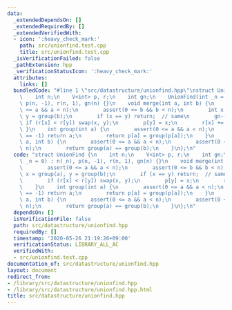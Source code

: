 ```yaml
---
data:
  _extendedDependsOn: []
  _extendedRequiredBy: []
  _extendedVerifiedWith:
  - icon: ':heavy_check_mark:'
    path: src/unionfind.test.cpp
    title: src/unionfind.test.cpp
  _isVerificationFailed: false
  _pathExtension: hpp
  _verificationStatusIcon: ':heavy_check_mark:'
  attributes:
    links: []
  bundledCode: "#line 1 \"src/datastructure/unionfind.hpp\"\nstruct UnionFind {\n\
    \    int n;\n    V<int> p, r;\n    int gn;\n    UnionFind(int _n = 0) : n(_n),\
    \ p(n, -1), r(n, 1), gn(n) {}\n    void merge(int a, int b) {\n        assert(0\
    \ <= a && a < n);\n        assert(0 <= b && b < n);\n        int x = group(a),\
    \ y = group(b);\n        if (x == y) return;  // same\n        gn--;\n       \
    \ if (r[x] < r[y]) swap(x, y);\n        p[y] = x;\n        r[x] += r[y];\n   \
    \ }\n    int group(int a) {\n        assert(0 <= a && a < n);\n        if (p[a]\
    \ == -1) return a;\n        return p[a] = group(p[a]);\n    }\n    bool same(int\
    \ a, int b) {\n        assert(0 <= a && a < n);\n        assert(0 <= b && b <\
    \ n);\n        return group(a) == group(b);\n    }\n};\n"
  code: "struct UnionFind {\n    int n;\n    V<int> p, r;\n    int gn;\n    UnionFind(int\
    \ _n = 0) : n(_n), p(n, -1), r(n, 1), gn(n) {}\n    void merge(int a, int b) {\n\
    \        assert(0 <= a && a < n);\n        assert(0 <= b && b < n);\n        int\
    \ x = group(a), y = group(b);\n        if (x == y) return;  // same\n        gn--;\n\
    \        if (r[x] < r[y]) swap(x, y);\n        p[y] = x;\n        r[x] += r[y];\n\
    \    }\n    int group(int a) {\n        assert(0 <= a && a < n);\n        if (p[a]\
    \ == -1) return a;\n        return p[a] = group(p[a]);\n    }\n    bool same(int\
    \ a, int b) {\n        assert(0 <= a && a < n);\n        assert(0 <= b && b <\
    \ n);\n        return group(a) == group(b);\n    }\n};\n"
  dependsOn: []
  isVerificationFile: false
  path: src/datastructure/unionfind.hpp
  requiredBy: []
  timestamp: '2020-05-26 21:19:26+09:00'
  verificationStatus: LIBRARY_ALL_AC
  verifiedWith:
  - src/unionfind.test.cpp
documentation_of: src/datastructure/unionfind.hpp
layout: document
redirect_from:
- /library/src/datastructure/unionfind.hpp
- /library/src/datastructure/unionfind.hpp.html
title: src/datastructure/unionfind.hpp
---
```

